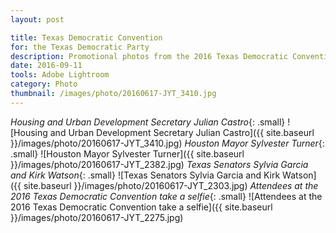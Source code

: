 ```yaml
---
layout: post

title: Texas Democratic Convention
for: the Texas Democratic Party
description: Promotional photos from the 2016 Texas Democratic Convention
date: 2016-09-11
tools: Adobe Lightroom
category: Photo
thumbnail: /images/photo/20160617-JYT_3410.jpg
---
```


_Housing and Urban Development Secretary Julian Castro_{: .small}
![Housing and Urban Development Secretary Julian Castro]({{ site.baseurl }}/images/photo/20160617-JYT_3410.jpg)
_Houston Mayor Sylvester Turner_{: .small}
![Houston Mayor Sylvester Turner]({{ site.baseurl }}/images/photo/20160617-JYT_2382.jpg)
_Texas Senators Sylvia Garcia and Kirk Watson_{: .small}
![Texas Senators Sylvia Garcia and Kirk Watson]({{ site.baseurl }}/images/photo/20160617-JYT_2303.jpg)
_Attendees at the 2016 Texas Democratic Convention take a selfie_{: .small}
![Attendees at the 2016 Texas Democratic Convention take a selfie]({{ site.baseurl }}/images/photo/20160617-JYT_2275.jpg)